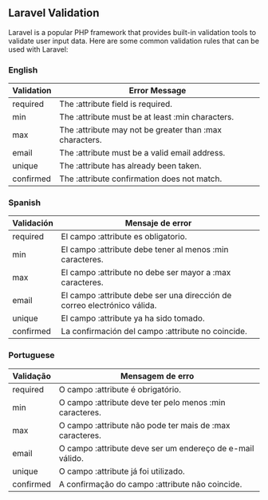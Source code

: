 <h2>Laravel Validation</h2>

<p>Laravel is a popular PHP framework that provides built-in validation tools to validate user input data. Here are some common validation rules that can be used with Laravel:</p>

<h3>English</h3>

<table>
	<thead>
		<tr>
			<th>Validation</th>
			<th>Error Message</th>
		</tr>
	</thead>
	<tbody>
		<tr>
			<td>required</td>
			<td>The :attribute field is required.</td>
		</tr>
		<tr>
			<td>min</td>
			<td>The :attribute must be at least :min characters.</td>
		</tr>
		<tr>
			<td>max</td>
			<td>The :attribute may not be greater than :max characters.</td>
		</tr>
		<tr>
			<td>email</td>
			<td>The :attribute must be a valid email address.</td>
		</tr>
		<tr>
			<td>unique</td>
			<td>The :attribute has already been taken.</td>
		</tr>
		<tr>
			<td>confirmed</td>
			<td>The :attribute confirmation does not match.</td>
		</tr>
	</tbody>
</table>

<h3>Spanish</h3>

<table>
	<thead>
		<tr>
			<th>Validaci&oacute;n</th>
			<th>Mensaje de error</th>
		</tr>
	</thead>
	<tbody>
		<tr>
			<td>required</td>
			<td>El campo :attribute es obligatorio.</td>
		</tr>
		<tr>
			<td>min</td>
			<td>El campo :attribute debe tener al menos :min caracteres.</td>
		</tr>
		<tr>
			<td>max</td>
			<td>El campo :attribute no debe ser mayor a :max caracteres.</td>
		</tr>
		<tr>
			<td>email</td>
			<td>El campo :attribute debe ser una direcci&oacute;n de correo electr&oacute;nico v&aacute;lida.</td>
		</tr>
		<tr>
			<td>unique</td>
			<td>El campo :attribute ya ha sido tomado.</td>
		</tr>
		<tr>
			<td>confirmed</td>
			<td>La confirmaci&oacute;n del campo :attribute no coincide.</td>
		</tr>
	</tbody>
</table>

<h3>Portuguese</h3>

<table>
	<thead>
		<tr>
			<th>Valida&ccedil;&atilde;o</th>
			<th>Mensagem de erro</th>
		</tr>
	</thead>
	<tbody>
		<tr>
			<td>required</td>
			<td>O campo :attribute &eacute; obrigat&oacute;rio.</td>
		</tr>
		<tr>
			<td>min</td>
			<td>O campo :attribute deve ter pelo menos :min caracteres.</td>
		</tr>
		<tr>
			<td>max</td>
			<td>O campo :attribute n&atilde;o pode ter mais de :max caracteres.</td>
		</tr>
		<tr>
			<td>email</td>
			<td>O campo :attribute deve ser um endere&ccedil;o de e-mail v&aacute;lido.</td>
		</tr>
		<tr>
			<td>unique</td>
			<td>O campo :attribute j&aacute; foi utilizado.</td>
		</tr>
		<tr>
			<td>confirmed</td>
			<td>A confirma&ccedil;&atilde;o do campo :attribute n&atilde;o coincide.</td>
		</tr>
	</tbody>
</table>
